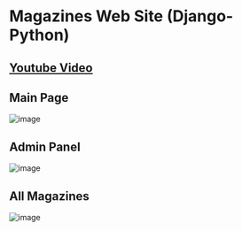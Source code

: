 # Magazines Web Site (Django-Python)

## [Youtube Video](https://youtu.be/38gVwSxY0tE)

## Main Page

![image](https://user-images.githubusercontent.com/99922562/196470651-ac02141c-e87c-4cf9-bdb7-30b6dd6689f6.png)
## Admin Panel

![image](https://user-images.githubusercontent.com/99922562/196470479-e7c88ffa-2eca-460e-96e2-55b51a2c4550.png)
## All Magazines

![image](https://user-images.githubusercontent.com/99922562/196471042-24fb248e-da29-408e-aba8-c81c50be4ad0.png)
